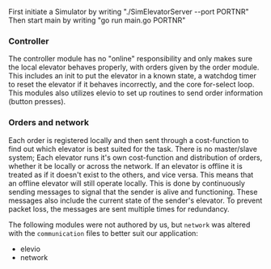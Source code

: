 First initiate a Simulator by writing "./SimElevatorServer --port PORTNR"
Then start main by writing "go run main.go PORTNR"


### Controller
The controller module has no "online" responsibility and only makes sure the local elevator behaves properly, with orders given by the order module. This includes an init to put the elevator in a known state, a watchdog timer to reset the elevator if it behaves incorrectly, and the core for-select loop. This modules also utilizes elevio to set up routines to send order information (button presses).

### Orders and network
Each order is registered locally and then sent through a cost-function to find out which elevator is best suited for the task. There is no master/slave system; Each elevator runs it's own cost-function and distribution of orders, whether it be locally or across the network. If an elevator is offline it is treated as if it doesn't exist to the others, and vice versa. This means that an offline elevator will still operate locally. This is done by continuously sending messages to signal that the sender is alive and functioning. These messages also include the current state of the sender's elevator. To prevent packet loss, the messages are sent multiple times for redundancy.

The following modules were not authored by us, but ```network``` was altered with the ```communication``` files to better suit our application:

* elevio
* network 
